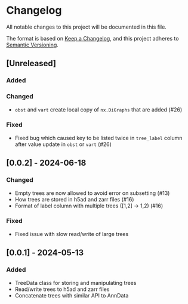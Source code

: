 # Changelog

All notable changes to this project will be documented in this file.

The format is based on [Keep a Changelog][],
and this project adheres to [Semantic Versioning][].

[keep a changelog]: https://keepachangelog.com/en/1.0.0/
[semantic versioning]: https://semver.org/spec/v2.0.0.html

## [Unreleased]

### Added

### Changed

-   `obst` and `vart` create local copy of `nx.DiGraphs` that are added (#26)

### Fixed

-   Fixed bug which caused key to be listed twice in `tree_label` column after value update in `obst` or `vart` (#26)

## [0.0.2] - 2024-06-18

### Changed

-   Empty trees are now allowed to avoid error on subsetting (#13)
-   How trees are stored in h5ad and zarr files (#16)
-   Format of label column with multiple trees ([1,2] -> 1,2) (#16)

### Fixed

-   Fixed issue with slow read/write of large trees

## [0.0.1] - 2024-05-13

### Added

-   TreeData class for storing and manipulating trees
-   Read/write trees to h5ad and zarr files
-   Concatenate trees with similar API to AnnData
